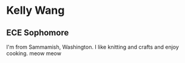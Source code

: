 # Kelly Wang
## ECE Sophomore

I'm from Sammamish, Washington. I like knitting and crafts and enjoy cooking. meow meow 
